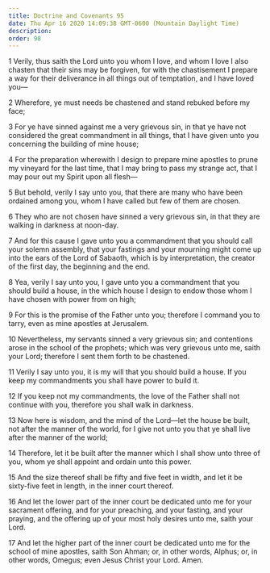 ```yaml
---
title: Doctrine and Covenants 95
date: Thu Apr 16 2020 14:09:38 GMT-0600 (Mountain Daylight Time)
description: 
order: 98
---
```


<p>
  1 Verily, thus saith the Lord unto you whom I love, and whom I love I also
  chasten that their sins may be forgiven, for with the chastisement I prepare a
  way for their deliverance in all things out of temptation, and I have loved
  you&#x2014;
</p>
<p>2 Wherefore, ye must needs be chastened and stand rebuked before my face;</p>
<p>
  3 For ye have sinned against me a very grievous sin, in that ye have not
  considered the great commandment in all things, that I have given unto you
  concerning the building of mine house;
</p>
<p>
  4 For the preparation wherewith I design to prepare mine apostles to prune my
  vineyard for the last time, that I may bring to pass my strange act, that I
  may pour out my Spirit upon all flesh&#x2014;
</p>
<p>
  5 But behold, verily I say unto you, that there are many who have been
  ordained among you, whom I have called but few of them are chosen.
</p>
<p>
  6 They who are not chosen have sinned a very grievous sin, in that they are
  walking in darkness at noon-day.
</p>
<p>
  7 And for this cause I gave unto you a commandment that you should call your
  solemn assembly, that your fastings and your mourning might come up into the
  ears of the Lord of Sabaoth, which is by interpretation, the creator of the
  first day, the beginning and the end.
</p>
<p>
  8 Yea, verily I say unto you, I gave unto you a commandment that you should
  build a house, in the which house I design to endow those whom I have chosen
  with power from on high;
</p>
<p>
  9 For this is the promise of the Father unto you; therefore I command you to
  tarry, even as mine apostles at Jerusalem.
</p>
<p>
  10 Nevertheless, my servants sinned a very grievous sin; and contentions arose
  in the school of the prophets; which was very grievous unto me, saith your
  Lord; therefore I sent them forth to be chastened.
</p>
<p>
  11 Verily I say unto you, it is my will that you should build a house. If you
  keep my commandments you shall have power to build it.
</p>
<p>
  12 If you keep not my commandments, the love of the Father shall not continue
  with you, therefore you shall walk in darkness.
</p>
<p>
  13 Now here is wisdom, and the mind of the Lord&#x2014;let the house be built,
  not after the manner of the world, for I give not unto you that ye shall live
  after the manner of the world;
</p>
<p>
  14 Therefore, let it be built after the manner which I shall show unto three
  of you, whom ye shall appoint and ordain unto this power.
</p>
<p>
  15 And the size thereof shall be fifty and five feet in width, and let it be
  sixty-five feet in length, in the inner court thereof.
</p>
<p>
  16 And let the lower part of the inner court be dedicated unto me for your
  sacrament offering, and for your preaching, and your fasting, and your
  praying, and the offering up of your most holy desires unto me, saith your
  Lord.
</p>
<p>
  17 And let the higher part of the inner court be dedicated unto me for the
  school of mine apostles, saith Son Ahman; or, in other words, Alphus; or, in
  other words, Omegus; even Jesus Christ your Lord. Amen.
</p>
